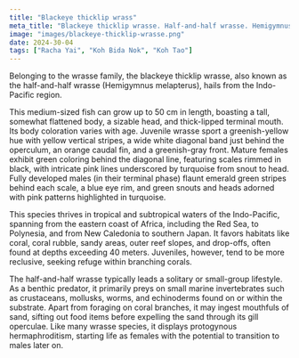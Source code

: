 ```yaml
---
title: "Blackeye thicklip wrass"
meta_title: "Blackeye thicklip wrasse. Half-and-half wrasse. Hemigymnus melapterus"
image: "images/blackeye-thicklip-wrasse.png"
date: 2024-30-04
tags: ["Racha Yai", "Koh Bida Nok", "Koh Tao"]
---
```


Belonging to the wrasse family, the blackeye thicklip wrasse, also known as the half-and-half wrasse (Hemigymnus melapterus), hails from the Indo-Pacific region.

This medium-sized fish can grow up to 50 cm in length, boasting a tall, somewhat flattened body, a sizable head, and thick-lipped terminal mouth. Its body coloration varies with age. Juvenile wrasse sport a greenish-yellow hue with yellow vertical stripes, a wide white diagonal band just behind the operculum, an orange caudal fin, and a greenish-gray front. Mature females exhibit green coloring behind the diagonal line, featuring scales rimmed in black, with intricate pink lines underscored by turquoise from snout to head. Fully developed males (in their terminal phase) flaunt emerald green stripes behind each scale, a blue eye rim, and green snouts and heads adorned with pink patterns highlighted in turquoise.

This species thrives in tropical and subtropical waters of the Indo-Pacific, spanning from the eastern coast of Africa, including the Red Sea, to Polynesia, and from New Caledonia to southern Japan. It favors habitats like coral, coral rubble, sandy areas, outer reef slopes, and drop-offs, often found at depths exceeding 40 meters. Juveniles, however, tend to be more reclusive, seeking refuge within branching corals.

The half-and-half wrasse typically leads a solitary or small-group lifestyle. As a benthic predator, it primarily preys on small marine invertebrates such as crustaceans, mollusks, worms, and echinoderms found on or within the substrate. Apart from foraging on coral branches, it may ingest mouthfuls of sand, sifting out food items before expelling the sand through its gill operculae. Like many wrasse species, it displays protogynous hermaphroditism, starting life as females with the potential to transition to males later on.
